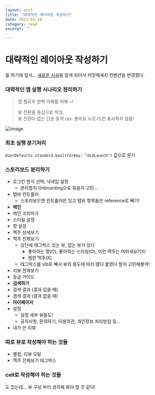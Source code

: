 ```yaml
---
layout: post
title: "대략적인 레이아웃 작성하기" 
date: 2021-03-18
category: read 
excerpt: ""

---
```


# 대략적인 레이아웃 작성하기

를 하기에 앞서... [새로운 사실](https://iamcho2.github.io/2021/03/17/close-issue-with-commit-message)을 알게 되어서 커밋메세지 컨벤션을 변경했다.

### 대략적인 앱 실행 시나리오 정리하기

> 앱 플로우 완벽 이해를 위해 ~!
>
> 뷰 전환을 중심으로 작성,  
> 뷰 전환이 없는 단순 동작 (ex: 좋아요 누르기)은 표시하지 않음!

![image](https://user-images.githubusercontent.com/28949235/111651967-081ce180-884a-11eb-9465-6fde64715af0.png)

### 최초 실행 분기처리

`UserDefaults.standard.bool(forKey: "didLaunch")` 값으로 분기

### 스토리보드 분리하기

* 로그인 방식 선택, 닉네임 설정
  * 분리할지 Onboarding으로 묶을지 고민...
* 탭바 컨트롤러
  * 스토리보드엔 컨트롤러만 있고 탭바 항목들은 reference로 빼기!
* **메인**
* 메인 코치마크
* 스타일 설정
* 향 설정
* 맥주 상세보기
* 맥주 전체보기
  * 상단에 태그박스 있는 뷰, 없는 뷰가 있다
    * 좋아하는 향(O), 좋아하는 스타일(O), 이런 맥주는 어떠세요?(X)
    * 찜한 맥주(X)
  * 태그박스를 xib로 빼서 뷰의 용도에 따라 뗐다 붙였다 할지 고민해볼까!
* 리뷰 전체보기
* 등급 가이드
* **검색하기**
* 검색 결과 (결과 있을 때)
* 겸색 결과 (결과 없을 때)
* **마이페이지**
* 설정
  * 설정 세부 뷰들도!
  * 공지사항, 문의하기, 이용약관, 개인정보 처리방침 등...
* 내가 쓴 리뷰

### 따로 뷰로 작성해야 하는 것들

* 별점, 리뷰 모달
* 맥주 전체보기 태그박스

### cell로 작성해야 하는 것들

도 있는데... 뷰 구성 부터 생각해 봐야 할 것 같다!


